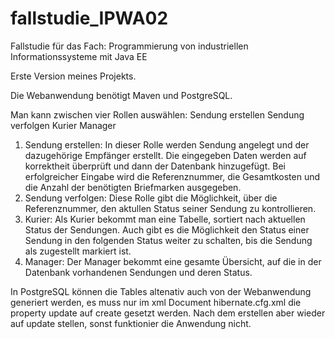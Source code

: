 # fallstudie_IPWA02
Fallstudie für das Fach: Programmierung von industriellen Informationssysteme mit Java EE

Erste Version meines Projekts.

Die Webanwendung benötigt Maven und PostgreSQL.  

Man kann zwischen vier Rollen auswählen: 
      Sendung erstellen
      Sendung verfolgen
      Kurier
      Manager
      
1. Sendung erstellen:
    In dieser Rolle werden Sendung angelegt und der dazugehörige Empfänger erstellt. Die eingegeben Daten werden 
    auf korrektheit überprüft und dann der Datenbank hinzugefügt. Bei erfolgreicher Eingabe wird die Referenznummer, 
    die Gesamtkosten und die Anzahl der benötigten Briefmarken ausgegeben. 
2. Sendung verfolgen:
    Diese Rolle gibt die Möglichkeit, über die Referenznummer, den aktullen Status seiner Sendung zu kontrollieren. 
3. Kurier:
    Als Kurier bekommt man eine Tabelle, sortiert nach aktuellen Status der Sendungen. Auch gibt es die Möglichkeit den 
    Status einer Sendung in den folgenden Status weiter zu schalten, bis die Sendung als zugestellt markiert ist. 
4. Manager: 
    Der Manager bekommt eine gesamte Übersicht, auf die in der Datenbank vorhandenen Sendungen und deren Status. 
    
In PostgreSQL können die Tables altenativ auch von der Webanwendung generiert werden, es muss nur im xml Document 
hibernate.cfg.xml die property <property name="hbm2ddl.auto">update</property> auf <property name="hbm2ddl.auto">create</property>
gesetzt werden. Nach dem erstellen aber wieder auf update stellen, sonst funktionier die Anwendung nicht.
